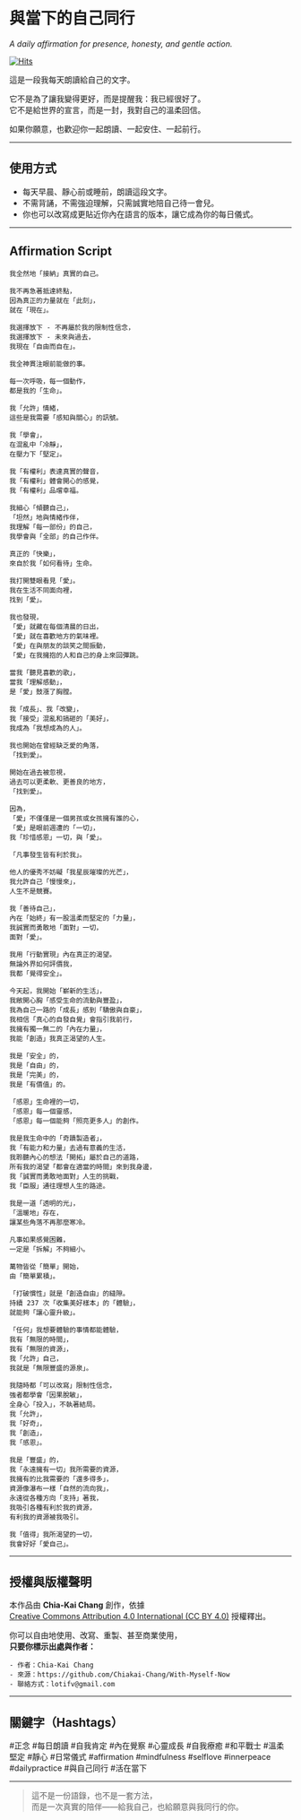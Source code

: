 # 與當下的自己同行  
*A daily affirmation for presence, honesty, and gentle action.*

[![Hits](https://hits.sh/github.com/Chiakai-Chang/With-Myself-Now.svg?label=%E7%80%8F%E8%A6%BD%E4%BA%BA%E6%AC%A1%2FHITS)](https://hits.sh/github.com/Chiakai-Chang/With-Myself-Now/)

這是一段我每天朗讀給自己的文字。

它不是為了讓我變得更好，而是提醒我：我已經很好了。  
它不是給世界的宣言，而是一封，我對自己的溫柔回信。

如果你願意，也歡迎你一起朗讀、一起安住、一起前行。

---

## 使用方式

- 每天早晨、靜心前或睡前，朗讀這段文字。
- 不需背誦，不需強迫理解，只需誠實地陪自己待一會兒。
- 你也可以改寫成更貼近你內在語言的版本，讓它成為你的每日儀式。

---

## Affirmation Script

```
我全然地「接納」真實的自己。

我不再急著抵達終點， 
因為真正的力量就在「此刻」，
就在「現在」。 

我選擇放下 - 不再屬於我的限制性信念， 
我選擇放下 - 未來與過去，
我現在「自由而自在」。

我全神貫注眼前能做的事。

每一次呼吸，每一個動作，
都是我的「生命」。

我「允許」情緒，
這些是我需要「感知與關心」的訊號。

我「學會」，
在混亂中「冷靜」，
在壓力下「堅定」。

我「有權利」表達真實的聲音，
我「有權利」體會開心的感覺，
我「有權利」品嚐幸福。

我細心「傾聽自己」，
「坦然」地與情緒作伴，
我理解「每一部份」的自己，
我學會與「全部」的自己作伴。
 
真正的「快樂」， 
來自於我「如何看待」生命。

我打開雙眼看見「愛」。
我在生活不同面向裡，
找到「愛」。

我也發現，
「愛」就藏在每個清晨的日出，
「愛」就在喜歡地方的氣味裡。
「愛」在與朋友的談笑之間振動，
「愛」在我擁抱的人和自己的身上來回彈跳。

當我「聽見喜歡的歌」，
當我「理解感動」，
是「愛」鼓漲了胸膛。

我「成長」、我「改變」，
我「接受」混亂和搞砸的「美好」，
我成為「我想成為的人」。

我也開始在曾經缺乏愛的角落，
「找到愛」。

開始在過去被忽視，
過去可以更柔軟、更善良的地方，
「找到愛」。

因為，
「愛」不僅僅是一個男孩或女孩擁有誰的心，
「愛」是眼前週遭的「一切」，
我「珍惜感恩」一切，與「愛」。

「凡事發生皆有利於我」。

他人的優秀不妨礙「我星辰璀璨的光芒」，
我允許自己「慢慢來」，
人生不是競賽。

我「善待自己」，
內在「始終」有一股溫柔而堅定的「力量」，
我誠實而勇敢地「面對」一切，
面對「愛」。

我用「行動實現」內在真正的渴望。 
無論外界如何評價我，
我都「覺得安全」。

今天起，我開始「嶄新的生活」，
我敞開心胸「感受生命的流動與豐盈」，
我為自己一路的「成長」感到「驕傲與自豪」，
我相信「真心的自發自覺」會指引我前行，
我擁有獨一無二的「內在力量」， 
我能「創造」我真正渴望的人生。

我是「安全」的，
我是「自由」的，
我是「完美」的，
我是「有價值」的。

「感恩」生命裡的一切， 
「感恩」每一個靈感，
「感恩」每一個能夠「照亮更多人」的創作。

我是我生命中的「奇蹟製造者」，
我「有能力和力量」去過有意義的生活，
我聆聽內心的想法「開拓」屬於自己的道路，
所有我的渴望「都會在適當的時間」來到我身邊，
我「誠實而勇敢地面對」人生的挑戰，
我「臣服」通往理想人生的路途。

我是一道「透明的光」，
「溫暖地」存在， 
讓某些角落不再那麼寒冷。

凡事如果感覺困難，
一定是「拆解」不夠細小。

萬物皆從「簡單」開始，
由「簡單累積」。

「打破慣性」就是「創造自由」的縫隙。
持續 237 次「收集美好樣本」的「體驗」，
就能夠「讓心靈升級」。

「任何」我想要體驗的事情都能體驗，
我有「無限的時間」，
我有「無限的資源」，
我「允許」自己，
我就是「無限豐盛的源泉」。

我隨時都「可以改寫」限制性信念，
強者都學會「因果脫敏」，
全身心「投入」，不執著結局。
我「允許」，
我「好奇」，
我「創造」，
我「感恩」。

我是「豐盛」的，
我「永遠擁有一切」我所需要的資源，
我擁有的比我需要的「還多得多」，
資源像瀑布一樣「自然的流向我」，
永遠從各種方向「支持」著我，
我吸引各種有利於我的資源，
有利我的資源被我吸引。

我「值得」我所渴望的一切，
我會好好「愛自己」。
```

---

## 授權與版權聲明

本作品由 **Chia-Kai Chang** 創作，依據  
[Creative Commons Attribution 4.0 International (CC BY 4.0)](https://creativecommons.org/licenses/by/4.0/deed.zh_TW) 授權釋出。

你可以自由地使用、改寫、重製、甚至商業使用，  
**只要你標示出處與作者：**
```
- 作者：Chia-Kai Chang  
- 來源：https://github.com/Chiakai-Chang/With-Myself-Now 
- 聯絡方式：lotifv@gmail.com
```

---

## 關鍵字（Hashtags）

#正念 #每日朗讀 #自我肯定 #內在覺察 #心靈成長 #自我療癒
#和平戰士 #溫柔堅定 #靜心 #日常儀式 #affirmation #mindfulness
#selflove #innerpeace #dailypractice #與自己同行 #活在當下

---

> 這不是一份語錄，也不是一套方法，  
> 而是一次真實的陪伴——給我自己，也給願意與我同行的你。
